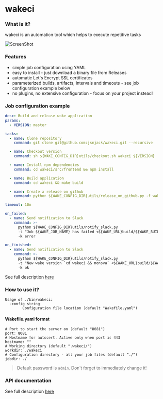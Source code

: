 wakeci
======

### What is it?
wakeci is an automation tool which helps to execute repetitive tasks

![ScreenShot](https://raw.githubusercontent.com/jsnjack/wakeci/master/screenshots/feed_view.png)

### Features
 - simple job configuration using YAML
 - easy to install - just download a binary file from Releases
 - automatic Let's Encrypt SSL certificates
 - parameterized builds, artifacts, intervals and timeouts - see job configuration example below
 - no plugins, no extensive configuration - focus on your project instead!

### Job configuration example
```yaml
desc: Build and release wake application
params:
  - VERSION: master

tasks:
  - name: Clone repository
    command: git clone git@github.com:jsnjack/wakeci.git --recursive

  - name: Checkout version
    command: sh ${WAKE_CONFIG_DIR}utils/checkout.sh wakeci ${VERSION}

  - name: Install npm dependencies
    command: cd wakeci/src/frontend && npm install

  - name: Build application
    command: cd wakeci && make build

  - name: Create a release on github
    command: python ${WAKE_CONFIG_DIR}utils/release_on_github.py -f wakeci/bin/wakeci -r jsnjack/wakeci -t "v`cd wakeci && monova`"

timeout: 10m

on_failed:
  - name: Send notification to Slack
    command: >-
      python ${WAKE_CONFIG_DIR}utils/notify_slack.py
      -t "Job ${WAKE_JOB_NAME} has failed <${WAKE_URL}build/${WAKE_BUILD_ID}|#${WAKE_BUILD_ID}>"
      -k error

on_finished:
  - name: Send notification to Slack
    command: >-
      python ${WAKE_CONFIG_DIR}utils/notify_slack.py
      -t "New wake version `cd wakeci && monova` <${WAKE_URL}build/${WAKE_BUILD_ID}|#${WAKE_BUILD_ID}>"
      -k ok
```
See full description [here](https://github.com/jsnjack/wakeci/blob/master/src/frontend/src/assets/configDescription.yaml)

### How to use it?
```
Usage of ./bin/wakeci:
  -config string
    	Configuration file location (default "Wakefile.yaml")
```

#### Wakefile.yaml format
```
# Port to start the server on (default "8081")
port: 8081
# Hostname for autocert. Active only when port is 443
hostname: ""
# Working directory (default ".wakeci/")
workdir: ./wakeci
# Configuration directory - all your job files (default "./")
jobdir: ./
```

> Default password is `admin`. Don't forget to immediately change it!

### API documentation
See full description [here](https://github.com/jsnjack/wakeci/blob/master/API.md)
